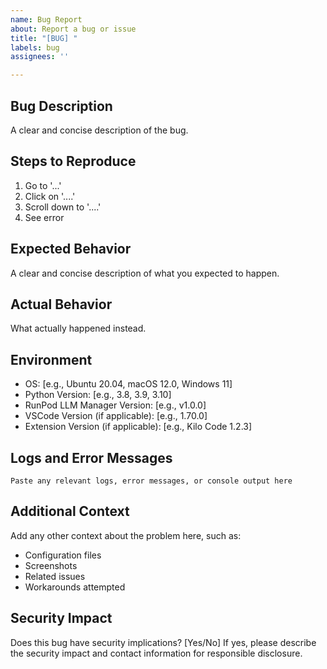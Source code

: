 ```yaml
---
name: Bug Report
about: Report a bug or issue
title: "[BUG] "
labels: bug
assignees: ''

---
```


## Bug Description
A clear and concise description of the bug.

## Steps to Reproduce
1. Go to '...'
2. Click on '....'
3. Scroll down to '....'
4. See error

## Expected Behavior
A clear and concise description of what you expected to happen.

## Actual Behavior
What actually happened instead.

## Environment
- OS: [e.g., Ubuntu 20.04, macOS 12.0, Windows 11]
- Python Version: [e.g., 3.8, 3.9, 3.10]
- RunPod LLM Manager Version: [e.g., v1.0.0]
- VSCode Version (if applicable): [e.g., 1.70.0]
- Extension Version (if applicable): [e.g., Kilo Code 1.2.3]

## Logs and Error Messages
```
Paste any relevant logs, error messages, or console output here
```

## Additional Context
Add any other context about the problem here, such as:
- Configuration files
- Screenshots
- Related issues
- Workarounds attempted

## Security Impact
Does this bug have security implications? [Yes/No]
If yes, please describe the security impact and contact information for responsible disclosure.

